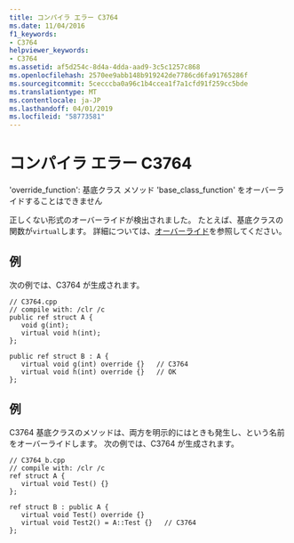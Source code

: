 ```yaml
---
title: コンパイラ エラー C3764
ms.date: 11/04/2016
f1_keywords:
- C3764
helpviewer_keywords:
- C3764
ms.assetid: af5d254c-8d4a-4dda-aad9-3c5c1257c868
ms.openlocfilehash: 2570ee9abb148b919242de7786cd6fa91765286f
ms.sourcegitcommit: 5cecccba0a96c1b4ccea1f7a1cfd91f259cc5bde
ms.translationtype: MT
ms.contentlocale: ja-JP
ms.lasthandoff: 04/01/2019
ms.locfileid: "58773581"
---
```

# <a name="compiler-error-c3764"></a>コンパイラ エラー C3764

'override_function': 基底クラス メソッド 'base_class_function' をオーバーライドすることはできません

正しくない形式のオーバーライドが検出されました。 たとえば、基底クラスの関数が`virtual`します。 詳細については、[オーバーライド](../../extensions/override-cpp-component-extensions.md)を参照してください。

## <a name="example"></a>例

次の例では、C3764 が生成されます。

```
// C3764.cpp
// compile with: /clr /c
public ref struct A {
   void g(int);
   virtual void h(int);
};

public ref struct B : A {
   virtual void g(int) override {}   // C3764
   virtual void h(int) override {}   // OK
};
```

## <a name="example"></a>例

C3764 基底クラスのメソッドは、両方を明示的にはときも発生し、という名前をオーバーライドします。 次の例では、C3764 が生成されます。

```
// C3764_b.cpp
// compile with: /clr /c
ref struct A {
   virtual void Test() {}
};

ref struct B : public A {
   virtual void Test() override {}
   virtual void Test2() = A::Test {}   // C3764
};
```
